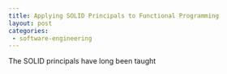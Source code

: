 ```yaml
---
title: Applying SOLID Principals to Functional Programming
layout: post
categories:
 - software-engineering
---
```


The SOLID principals have long been taught
